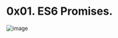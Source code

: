 # 0x01. ES6 Promises.

![image](https://github.com/the-1Riddle/Leetcode-c-Solutions/assets/125451537/2245fc19-26d6-4c73-8bb3-ebbc8adc0f4a)
